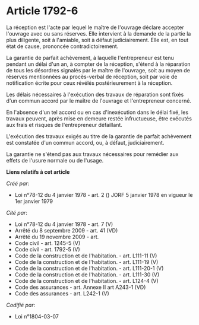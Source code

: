 # Article 1792-6

La réception est l'acte par lequel le maître de l'ouvrage déclare accepter l'ouvrage avec ou sans réserves. Elle intervient à
la demande de la partie la plus diligente, soit à l'amiable, soit à défaut judiciairement. Elle est, en tout état de cause,
prononcée contradictoirement.

La garantie de parfait achèvement, à laquelle l'entrepreneur est tenu pendant un délai d'un an, à compter de la réception,
s'étend à la réparation de tous les désordres signalés par le maître de l'ouvrage, soit au moyen de réserves mentionnées au
procès-verbal de réception, soit par voie de notification écrite pour ceux révélés postérieurement à la réception.

Les délais nécessaires à l'exécution des travaux de réparation sont fixés d'un commun accord par le maître de l'ouvrage et
l'entrepreneur concerné.

En l'absence d'un tel accord ou en cas d'inexécution dans le délai fixé, les travaux peuvent, après mise en demeure restée
infructueuse, être exécutés aux frais et risques de l'entrepreneur défaillant.

L'exécution des travaux exigés au titre de la garantie de parfait achèvement est constatée d'un commun accord, ou, à défaut,
judiciairement.

La garantie ne s'étend pas aux travaux nécessaires pour remédier aux effets de l'usure normale ou de l'usage.

**Liens relatifs à cet article**

_Créé par_:

  - Loi n°78-12 du 4 janvier 1978 - art. 2 () JORF 5 janvier 1978 en vigueur le 1er janvier 1979

_Cité par_:

  - Loi n°78-12 du 4 janvier 1978 - art. 7 (V)
  - Arrêté du 8 septembre 2009 - art. 41 (VD)
  - Arrêté du 19 novembre 2009 - art.
  - Code civil - art. 1245-5 (V)
  - Code civil - art. 1792-5 (V)
  - Code de la construction et de l'habitation. - art. L111-11 (V)
  - Code de la construction et de l'habitation. - art. L111-19 (V)
  - Code de la construction et de l'habitation. - art. L111-20-1 (V)
  - Code de la construction et de l'habitation. - art. L111-30 (V)
  - Code de la construction et de l'habitation. - art. L124-4 (V)
  - Code des assurances - art. Annexe II art A243-1 (VD)
  - Code des assurances - art. L242-1 (V)

_Codifié par_:

  - Loi n°1804-03-07
